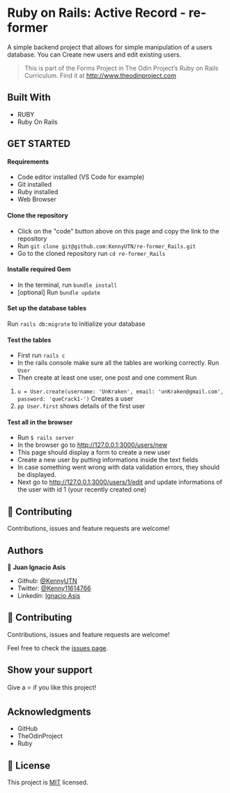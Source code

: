 # Ruby on Rails: Active Record - re-former

A simple backend project that allows for simple manipulation of a users database.
You can Create new users and edit existing users.
> This is part of the Forms Project in The Odin Project’s Ruby on Rails Curriculum. Find it at http://www.theodinproject.com


## Built With

- RUBY
- Ruby On Rails

## GET STARTED

#### Requirements

- Code editor installed (VS Code for example)
- Git installed
- Ruby installed
- Web Browser

#### Clone the repository

- Click on the "code" button above on this page and copy the link to the repository
- Run `git clone git@github.com:KennyUTN/re-former_Rails.git`
- Go to the cloned repository run `cd re-former_Rails`

#### Installe required Gem

- In the terminal, run `bundle install`
- [optional] Run `bundle update`

#### Set up the database tables

Run `rails db:migrate` to initialize your database


#### Test the tables

- First run `rails c`
- In the rails console make sure all the tables are working correctly. Run `User`
- Then create at least one user, one post and one comment Run
1. `u = User.create(username: 'UnKraken', email: 'unKraken@gmail.com', password: 'queCrack1-')` Creates a user
2. `pp User.first` shows details of the first user

#### Test all in the browser

- Run `$ rails server`
- In the browser go to http://127.0.0.1:3000/users/new
- This page should display a form to create a new user
- Create a new user by putting informations inside the text fields
- In case something went wrong with data validation errors, they should be displayed.
- Next go to http://127.0.0.1:3000/users/1/edit and update informations of the user with id 1 (your recently created one)

## 🤝 Contributing

Contributions, issues and feature requests are welcome!

## Authors

👤 **Juan Ignacio Asis**

- Github: [@KennyUTN](https://github.com/Berabjesus)
- Twitter: [@Kenny11614766](https://twitter.com/Kenny11614766)
- Linkedin: [Ignacio Asis](https://www.linkedin.com/in/ignacio-asis-b8214b183/)

## 🤝 Contributing

Contributions, issues and feature requests are welcome!

Feel free to check the [issues page](https://github.com/KennyUTN/re-former_Rails/issues).

## Show your support

Give a ⭐️ if you like this project!

## Acknowledgments

- GitHub
- TheOdinProject
- Ruby

## 📝 License

This project is [MIT](lic.url) licensed.
